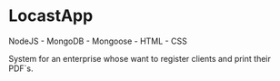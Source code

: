 # LocastApp
NodeJS - MongoDB - Mongoose - HTML - CSS

System for an enterprise whose want to register clients and print their PDF`s.
